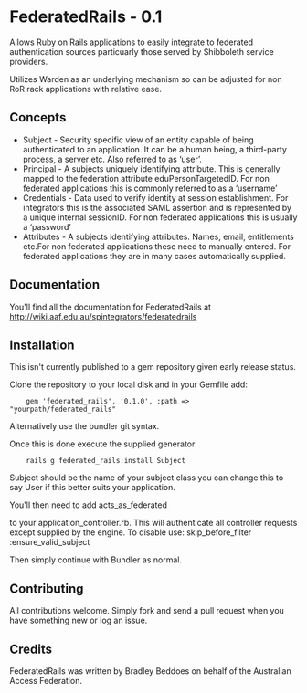 # FederatedRails - 0.1

Allows Ruby on Rails applications to easily integrate to federated authentication sources particuarly those served by Shibboleth service providers.

Utilizes Warden as an underlying mechanism so can be adjusted for non RoR rack applications with relative ease.

Concepts
--------
* Subject - Security specific view of an entity capable of being authenticated to an application. It can be a human being, a third-party process, a server etc. Also referred to as ‘user’.
* Principal - A subjects uniquely identifying attribute. This is generally mapped to the federation attribute eduPersonTargetedID. For non federated applications this is commonly referred to as a ‘username’
* Credentials - Data used to verify identity at session establishment. For integrators this is the associated SAML assertion and is represented by a unique internal sessionID. For non federated applications this is usually a ‘password’
* Attributes - A subjects identifying attributes. Names, email, entitlements etc.For non federated applications these need to manually entered. For federated applications they are in many cases automatically supplied.

Documentation
-------------
You'll find all the documentation for FederatedRails at http://wiki.aaf.edu.au/spintegrators/federatedrails

Installation
------------
This isn't currently published to a gem repository given early release status.

Clone the repository to your local disk and in your Gemfile add:

		gem 'federated_rails', '0.1.0', :path => "yourpath/federated_rails"

Alternatively use the bundler git syntax. 

Once this is done execute the supplied generator

		rails g federated_rails:install Subject

Subject should be the name of your subject class you can change this to say User if this better suits your application.

You'll then need to add 
    acts_as_federated
    
to your application_controller.rb. This will authenticate all controller requests except supplied by the engine. To disable use:
    skip_before_filter :ensure_valid_subject 

Then simply continue with Bundler as normal.

Contributing
------------
All contributions welcome. Simply fork and send a pull request when you have something new or log an issue.

Credits
-------
FederatedRails was written by Bradley Beddoes on behalf of the Australian Access Federation.